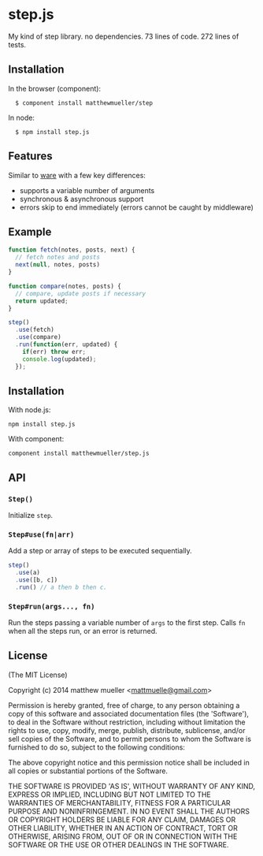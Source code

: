 
# step.js

  My kind of step library. no dependencies. 73 lines of code. 272 lines of tests.

## Installation

  In the browser (component):

      $ component install matthewmueller/step

  In node:

      $ npm install step.js

## Features

  Similar to [ware](https://github.com/segmentio/ware) with a few key differences:

  * supports a variable number of arguments
  * synchronous & asynchronous support
  * errors skip to end immediately (errors cannot be caught by middleware)

## Example

```js
function fetch(notes, posts, next) {
  // fetch notes and posts
  next(null, notes, posts)
}

function compare(notes, posts) {
  // compare, update posts if necessary
  return updated;
}

step()
  .use(fetch)
  .use(compare)
  .run(function(err, updated) {
    if(err) throw err;
    console.log(updated);  
  });
```

## Installation

With node.js:

    npm install step.js

With component:

    component install matthewmueller/step.js

## API

### `Step()`

  Initialize `step`.

### `Step#use(fn|arr)`

  Add a step or array of steps to be executed sequentially.

```js
step()
  .use(a)
  .use([b, c])
  .run() // a then b then c.
```

### `Step#run(args..., fn)`

Run the steps passing a variable number of `args` to the first step. 
Calls `fn` when all the steps run, or an error is returned.

## License

(The MIT License)

Copyright (c) 2014 matthew mueller &lt;mattmuelle@gmail.com&gt;

Permission is hereby granted, free of charge, to any person obtaining
a copy of this software and associated documentation files (the
'Software'), to deal in the Software without restriction, including
without limitation the rights to use, copy, modify, merge, publish,
distribute, sublicense, and/or sell copies of the Software, and to
permit persons to whom the Software is furnished to do so, subject to
the following conditions:

The above copyright notice and this permission notice shall be
included in all copies or substantial portions of the Software.

THE SOFTWARE IS PROVIDED 'AS IS', WITHOUT WARRANTY OF ANY KIND,
EXPRESS OR IMPLIED, INCLUDING BUT NOT LIMITED TO THE WARRANTIES OF
MERCHANTABILITY, FITNESS FOR A PARTICULAR PURPOSE AND NONINFRINGEMENT.
IN NO EVENT SHALL THE AUTHORS OR COPYRIGHT HOLDERS BE LIABLE FOR ANY
CLAIM, DAMAGES OR OTHER LIABILITY, WHETHER IN AN ACTION OF CONTRACT,
TORT OR OTHERWISE, ARISING FROM, OUT OF OR IN CONNECTION WITH THE
SOFTWARE OR THE USE OR OTHER DEALINGS IN THE SOFTWARE.
